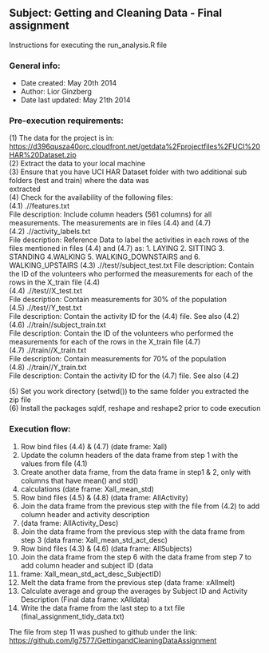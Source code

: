 ## Subject: Getting and Cleaning Data - Final assignment

Instructions for executing the run_analysis.R file

### General info:
*	Date created: May 20th 2014
*	Author: Lior Ginzberg
*	Date last updated: May 21th 2014

### Pre-execution requirements:

(1) The data for the project is in: https://d396qusza40orc.cloudfront.net/getdata%2Fprojectfiles%2FUCI%20HAR%20Dataset.zip       
(2) Extract the data to your local machine            
(3) Ensure that you have UCI HAR Dataset folder with two additional sub folders (test and train) where the data was      
    extracted          
(4) Check for the availability of the following files:    
    (4.1) .//features.txt      
        File description: Include column headers (561 columns) for all measurements. The measurements are in files (4.4) 
        and (4.7)              
    (4.2) .//activity_labels.txt        
        File description: Reference Data to label the activities in each rows of the files mentioned in files (4.4) and 
        (4.7) as: 1. LAYING 2. SITTING 3. STANDING 4.WALKING 5. WALKING_DOWNSTAIRS and 6. WALKING_UPSTAIRS
    (4.3) .//test//subject_test.txt 
        File description: Contain the ID of the volunteers who performed the measurements for each of the rows in the 
        X_train file (4.4)      
    (4.4) .//test//X_test.txt       
        File description: Contain measurements for 30% of the population        
    (4.5) .//test//Y_test.txt       
        File description: Contain the activity ID for the (4.4) file. See also (4.2)     
    (4.6) .//train//subject_train.txt       
        File description: Contain the ID of the volunteers who performed the measurements for each of the rows in the 
        X_train file (4.7)      
    (4.7) .//train//X_train.txt     
        File description: Contain measurements for 70% of the population        
    (4.8) .//train//Y_train.txt     
        File description: Contain the activity ID for the (4.7) file. See also (4.2)     

(5) Set you work directory (setwd()) to the same folder you extracted the zip file      
(6) Install the packages sqldf, reshape and reshape2 prior to code execution        

### Execution flow:

1.	Row bind files (4.4) & (4.7) (date frame: Xall)  
2.	Update the column headers of the data frame from step 1 with the values from file  (4.1)            
3.	Create another data frame, from the data frame in step1 & 2, only with columns that have mean() and std() 
4.	calculations (date frame: Xall_mean_std)        
4.	Row bind files (4.5) & (4.8) (data frame: AllActivity)  
5.	Join the data frame from the previous step with the file from (4.2) to add column header and activity description 
6.	(data frame: AllActivity_Desc)  
6.	Join the data frame from the previous step with the data frame from step 3 (data frame: Xall_mean_std_act_desc)  
7.	Row bind files (4.3) & (4.6) (data frame: AllSubjects)    
8.	Join the data frame from the step 6 with the data frame from step 7 to add column header and subject ID (data 
9.	frame: Xall_mean_std_act_desc_SubjectID)        
9.	Melt the data frame from the previous step (data frame: xAllmelt)       
10.	Calculate average and group the averages by Subject ID and Activity Description (Final data frame: xAlldata)    
11.	Write the data frame from the last step to a txt file (final_assignment_tidy_data.txt)  

The file from step 11 was pushed to github under the link: https://github.com/lg7577/GettingandCleaningDataAssignment   

